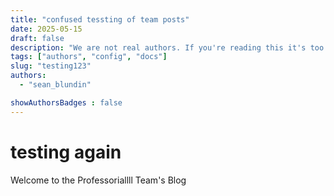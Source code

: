 ```yaml
---
title: "confused tessting of team posts"
date: 2025-05-15
draft: false
description: "We are not real authors. If you're reading this it's too late."
tags: ["authors", "config", "docs"]
slug: "testing123"
authors:
  - "sean_blundin"

showAuthorsBadges : false
---
```


# testing again

Welcome to the Professoriallll Team's Blog
